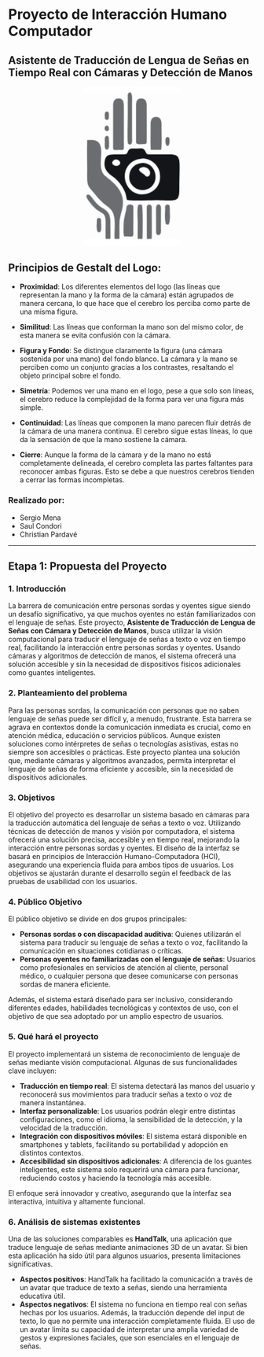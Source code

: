 # Proyecto de Interacción Humano Computador
## Asistente de Traducción de Lengua de Señas en Tiempo Real con Cámaras y Detección de Manos

<p align="center">
  <img src="img/img_logo.png" alt="Logo del Proyecto" width="200">
</p>

## Principios de Gestalt del Logo:

- **Proximidad**: Los diferentes elementos del logo (las líneas que representan la mano y la forma de la cámara) están agrupados de manera cercana, lo que hace que el cerebro los perciba como parte de una misma figura.

- **Similitud**: Las líneas que conforman la mano son del mismo color, de esta manera se evita confusión con la cámara.

- **Figura y Fondo**: Se distingue claramente la figura (una cámara sostenida por una mano) del fondo blanco. La cámara y la mano se perciben como un conjunto gracias a los contrastes, resaltando el objeto principal sobre el fondo.

- **Simetría**: Podemos ver una mano en el logo, pese a que solo son líneas, el cerebro reduce la complejidad de la forma para ver una figura más simple.

- **Continuidad**: Las líneas que componen la mano parecen fluir detrás de la cámara de una manera continua. El cerebro sigue estas líneas, lo que da la sensación de que la mano sostiene la cámara.

- **Cierre**: Aunque la forma de la cámara y de la mano no está completamente delineada, el cerebro completa las partes faltantes para reconocer ambas figuras. Esto se debe a que nuestros cerebros tienden a cerrar las formas incompletas.


### Realizado por:
- Sergio Mena
- Saul Condori
- Christian Pardavé

---

## Etapa 1: Propuesta del Proyecto



### 1. Introducción
La barrera de comunicación entre personas sordas y oyentes sigue siendo un desafío significativo, ya que muchos oyentes no están familiarizados con el lenguaje de señas. Este proyecto, **Asistente de Traducción de Lengua de Señas con Cámara y Detección de Manos**, busca utilizar la visión computacional para traducir el lenguaje de señas a texto o voz en tiempo real, facilitando la interacción entre personas sordas y oyentes. Usando cámaras y algoritmos de detección de manos, el sistema ofrecerá una solución accesible y sin la necesidad de dispositivos físicos adicionales como guantes inteligentes.

### 2. Planteamiento del problema
Para las personas sordas, la comunicación con personas que no saben lenguaje de señas puede ser difícil y, a menudo, frustrante. Esta barrera se agrava en contextos donde la comunicación inmediata es crucial, como en atención médica, educación o servicios públicos. Aunque existen soluciones como intérpretes de señas o tecnologías asistivas, estas no siempre son accesibles o prácticas. Este proyecto plantea una solución que, mediante cámaras y algoritmos avanzados, permita interpretar el lenguaje de señas de forma eficiente y accesible, sin la necesidad de dispositivos adicionales.

### 3. Objetivos
El objetivo del proyecto es desarrollar un sistema basado en cámaras para la traducción automática del lenguaje de señas a texto o voz. Utilizando técnicas de detección de manos y visión por computadora, el sistema ofrecerá una solución precisa, accesible y en tiempo real, mejorando la interacción entre personas sordas y oyentes. El diseño de la interfaz se basará en principios de Interacción Humano-Computadora (HCI), asegurando una experiencia fluida para ambos tipos de usuarios. Los objetivos se ajustarán durante el desarrollo según el feedback de las pruebas de usabilidad con los usuarios.

### 4. Público Objetivo
El público objetivo se divide en dos grupos principales:

- **Personas sordas o con discapacidad auditiva**: Quienes utilizarán el sistema para traducir su lenguaje de señas a texto o voz, facilitando la comunicación en situaciones cotidianas o críticas.
- **Personas oyentes no familiarizadas con el lenguaje de señas**: Usuarios como profesionales en servicios de atención al cliente, personal médico, o cualquier persona que desee comunicarse con personas sordas de manera eficiente.

Además, el sistema estará diseñado para ser inclusivo, considerando diferentes edades, habilidades tecnológicas y contextos de uso, con el objetivo de que sea adoptado por un amplio espectro de usuarios.

### 5. Qué hará el proyecto
El proyecto implementará un sistema de reconocimiento de lenguaje de señas mediante visión computacional. Algunas de sus funcionalidades clave incluyen:

- **Traducción en tiempo real**: El sistema detectará las manos del usuario y reconocerá sus movimientos para traducir señas a texto o voz de manera instantánea.
- **Interfaz personalizable**: Los usuarios podrán elegir entre distintas configuraciones, como el idioma, la sensibilidad de la detección, y la velocidad de la traducción.
- **Integración con dispositivos móviles**: El sistema estará disponible en smartphones y tablets, facilitando su portabilidad y adopción en distintos contextos.
- **Accesibilidad sin dispositivos adicionales**: A diferencia de los guantes inteligentes, este sistema solo requerirá una cámara para funcionar, reduciendo costos y haciendo la tecnología más accesible.

El enfoque será innovador y creativo, asegurando que la interfaz sea interactiva, intuitiva y altamente funcional.

### 6. Análisis de sistemas existentes
Una de las soluciones comparables es **HandTalk**, una aplicación que traduce lenguaje de señas mediante animaciones 3D de un avatar. Si bien esta aplicación ha sido útil para algunos usuarios, presenta limitaciones significativas.

- **Aspectos positivos**: HandTalk ha facilitado la comunicación a través de un avatar que traduce de texto a señas, siendo una herramienta educativa útil.
- **Aspectos negativos**: El sistema no funciona en tiempo real con señas hechas por los usuarios. Además, la traducción depende del input de texto, lo que no permite una interacción completamente fluida. El uso de un avatar limita su capacidad de interpretar una amplia variedad de gestos y expresiones faciales, que son esenciales en el lenguaje de señas.
